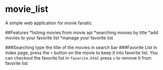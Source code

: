 # movie_list
A simple web application for movie fanatic

##Features
*listimg movies from movie api
*searching movies by title
*add movies to your favorite list
*manage your favorite list

###Searching
type the title of the movies in search bar
###Favorite List
In index page, press the `+` button on the movie to keep it into favorite list.
You can checkout the favorite list in `favorite.html` 
press `x` to remove it from favorite list
